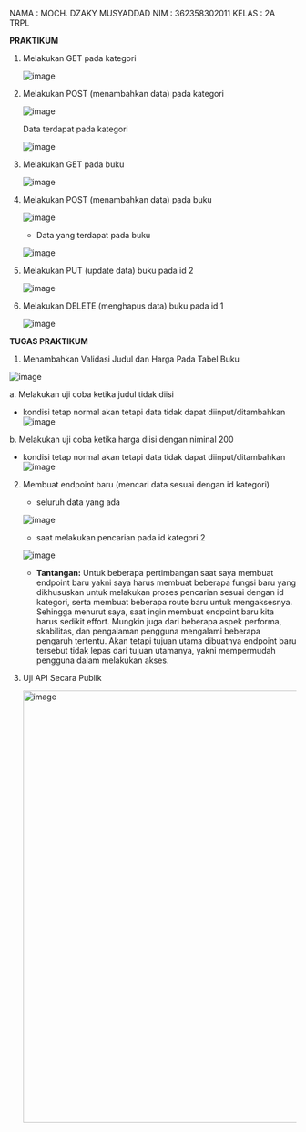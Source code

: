 NAMA    : MOCH. DZAKY MUSYADDAD
NIM     : 362358302011
KELAS   : 2A TRPL

**PRAKTIKUM**
1. Melakukan GET pada kategori
   
   ![image](https://github.com/user-attachments/assets/0262f366-4baf-4ae6-a860-8a6d71b42d70)

2. Melakukan POST (menambahkan data) pada kategori
   
   ![image](https://github.com/user-attachments/assets/fab32e50-9041-45d4-9389-d32945f707c2)

   Data terdapat pada kategori
   
   ![image](https://github.com/user-attachments/assets/9b07581a-bb5a-48a6-a3ee-f0891b7a443a)

3. Melakukan GET pada buku

   ![image](https://github.com/user-attachments/assets/f62f94dd-861c-49e6-b2bd-949709ac371b)

4. Melakukan POST (menambahkan data) pada buku

   ![image](https://github.com/user-attachments/assets/72aa355f-d589-4417-b95d-cae79b50bd4f)

   - Data yang terdapat pada buku

   ![image](https://github.com/user-attachments/assets/0d66797e-f95b-4ec5-9e86-e7498ccd0667)


6. Melakukan PUT (update data) buku pada id 2

   ![image](https://github.com/user-attachments/assets/2ecef354-587b-4fc1-a7a8-637f71bc7674)


7. Melakukan DELETE (menghapus data) buku pada id 1

   ![image](https://github.com/user-attachments/assets/ab6095f7-5d92-425c-a786-1a340b21f9da)



**TUGAS PRAKTIKUM**
1. Menambahkan Validasi Judul dan Harga Pada Tabel Buku

![image](https://github.com/user-attachments/assets/cf599d9c-e570-4626-ad12-c0eb215bf3bc)

   a. Melakukan uji coba ketika judul tidak diisi

  -  kondisi tetap normal akan tetapi data tidak dapat diinput/ditambahkan
   ![image](https://github.com/user-attachments/assets/0273ccda-f0dc-414f-ac76-9d99ea7fca64)

   
   b. Melakukan uji coba ketika harga diisi dengan niminal 200

   - kondisi tetap normal akan tetapi data tidak dapat diinput/ditambahkan
   ![image](https://github.com/user-attachments/assets/2f0c2e57-704a-4b99-8357-69ff8cd14f10)


2. Membuat endpoint baru (mencari data sesuai dengan id kategori)

   - seluruh data yang ada
   
   ![image](https://github.com/user-attachments/assets/22a260d9-f22c-490c-9171-28dfa9dc1314)


   - saat melakukan pencarian pada id kategori 2
   
   ![image](https://github.com/user-attachments/assets/7012ba89-081c-41e6-b981-48abbdd043b5)

   - **Tantangan:**
     Untuk beberapa pertimbangan saat saya membuat endpoint baru yakni saya harus membuat beberapa fungsi baru yang dikhususkan untuk melakukan proses pencarian sesuai 
dengan id kategori, serta membuat beberapa route baru untuk mengaksesnya. Sehingga menurut saya, saat ingin membuat endpoint baru kita harus sedikit effort. Mungkin juga 
dari beberapa aspek performa, skabilitas, dan pengalaman pengguna mengalami beberapa pengaruh tertentu. Akan tetapi tujuan utama dibuatnya endpoint baru tersebut tidak lepas 
dari tujuan utamanya, yakni mempermudah pengguna dalam melakukan akses.


3. Uji API Secara Publik

   <img width="757" alt="image" src="https://github.com/user-attachments/assets/b5eeeeaa-7df3-406e-bd5c-ec39414f34e5">








   



